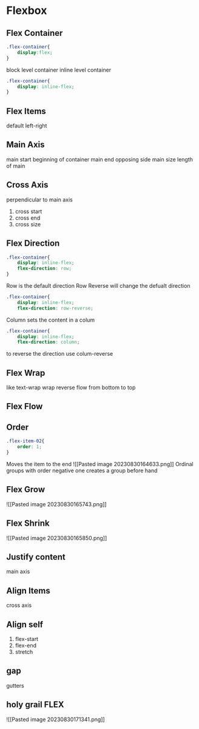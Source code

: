 # Flexbox
## Flex Container
```css
.flex-container{
	display:flex;
}
```
block level container
inline level container
```css 
.flex-container{
	display: inline-flex;
}
```


## Flex Items
default left-right

## Main Axis
main start beginning of container
main end opposing side
main size length of main
## Cross Axis
perpendicular to main axis
1. cross start
2. cross end
3. cross size

## Flex Direction
```css
.flex-container{
	display: inline-flex;
	flex-direction: row;
}
```
Row is the default direction
Row Reverse will change the defualt direction
```css
.flex-container{
	display: inline-flex;
	flex-direction: row-reverse;
```
Column sets the content in a colum
```css
.flex-container{
	display: inline-flex;
	flex-direction: column;
```
to reverse the direction use colum-reverse
## Flex Wrap
like text-wrap
wrap reverse flow from bottom to top
## Flex Flow

## Order
```css
.flex-item-02{
	order: 1;
}
```
Moves the item to the end
![[Pasted image 20230830164633.png]]
Ordinal groups with order
negative one creates a group before hand
## Flex Grow
![[Pasted image 20230830165743.png]]
## Flex Shrink
![[Pasted image 20230830165850.png]]
## Justify content
main axis
## Align Items
cross axis
## Align self
1. flex-start
2. flex-end
3. stretch
## gap
gutters

## holy grail FLEX
![[Pasted image 20230830171341.png]]
